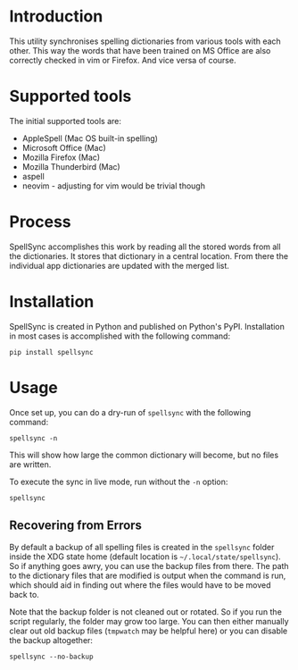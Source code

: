# Introduction

This utility synchronises spelling dictionaries from various tools with each other. This way the words that have been trained on MS Office are also correctly checked in vim or Firefox. And vice versa of course.

# Supported tools

The initial supported tools are:

-   AppleSpell (Mac OS built-in spelling)
-   Microsoft Office (Mac)
-   Mozilla Firefox (Mac)
-   Mozilla Thunderbird (Mac)
-   aspell
-   neovim - adjusting for vim would be trivial though

# Process

SpellSync accomplishes this work by reading all the stored words from all the dictionaries. It stores that dictionary in a central location. From there the individual app dictionaries are updated with the merged list.

# Installation

SpellSync is created in Python and published on Python's PyPI. Installation in most cases is accomplished with the following command:

    pip install spellsync

# Usage

Once set up, you can do a dry-run of `spellsync` with the following command:

    spellsync -n

This will show how large the common dictionary will become, but no files are written.

To execute the sync in live mode, run without the `-n` option:

    spellsync

## Recovering from Errors

By default a backup of all spelling files is created in the `spellsync` folder inside the XDG state home (default location is `~/.local/state/spellsync`). So if anything goes awry, you can use the backup files from there. The path to the dictionary files that are modified is output when the command is run, which should aid in finding out where the files would have to be moved back to.

Note that the backup folder is not cleaned out or rotated. So if you run the script regularly, the folder may grow too large. You can then either manually clear out old backup files (`tmpwatch` may be helpful here) or you can disable the backup altogether:

    spellsync --no-backup
